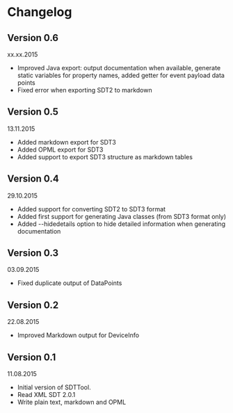# Changelog

## Version 0.6
xx.xx.2015
- Improved Java export: output documentation when available, generate static variables for property names, added getter for event payload data points
- Fixed error when exporting SDT2 to markdown

## Version 0.5
13.11.2015
- Added markdown export for SDT3
- Added OPML export for SDT3
- Added support to export SDT3 structure as markdown tables

## Version 0.4
29.10.2015
- Added support for converting SDT2 to SDT3 format
- Added first support for generating Java classes (from SDT3 format only)
- Added --hidedetails option to hide detailed information when generating documentation 

## Version 0.3
03.09.2015
- Fixed duplicate output of DataPoints

## Version 0.2
22.08.2015
- Improved Markdown output for DeviceInfo

## Version 0.1
11.08.2015

- Initial version of SDTTool. 
- Read XML SDT 2.0.1
- Write plain text, markdown and OPML
